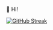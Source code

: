 👋 Hi!

[![GitHub Streak](https://streak-stats.demolab.com?user=tomek-f&theme=gotham&hide_border=true)](https://www.youtube.com/watch?v=KaOC9danxNo)

<!---
[![GitHub Streak](https://streak-stats.demolab.com?user=tomek-f&theme=gotham&hide_border=true)](https://git.io/streak-stats)
tomek-f/tomek-f is a ✨ special ✨ repository because its `README.md` (this file) appears on your GitHub profile.
You can click the Preview link to take a look at your changes.
--->
